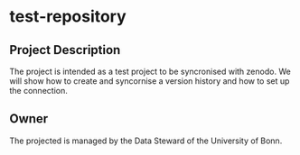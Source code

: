 # test-repository

## Project Description

The project is intended as a test project to be syncronised with zenodo. We will show how to create and syncornise a version history and how to set up the connection.

## Owner

The projected is managed by the Data Steward of the University of Bonn.

